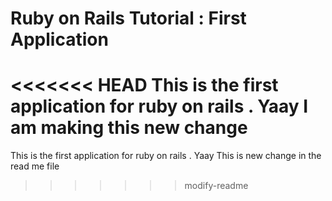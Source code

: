 # Ruby on Rails Tutorial : First Application

<<<<<<< HEAD
This is the first application for ruby on rails . Yaay
I am making this new change
=======
This is the first application for ruby on rails . Yaay This is new change in the read me file
>>>>>>> modify-readme
